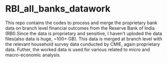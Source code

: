 # RBI_all_banks_datawork

This repo contains the codes to process and merge the proprietary bank data on branch level financial outcomes from the Reserve Bank of
India (RBI).Since the data is proprietary and sensitive, I haven't uploded the data files(also data is huge, ~100+ GB). This data is merged at branch level 
with the relevant household survey data cunducted by CMIE, again proprietary data. Futher, the worked data is used for various related to 
micro and macro-economic analysis.


